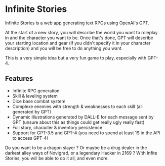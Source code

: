 # Infinite Stories

Infinite Stories is a web app generating text RPGs using OpenAI's GPT.

At the start of a new story, you will describe the world you want to roleplay in and the character you want to be.
Once that's done, GPT will describe your starting location and gear (if you didn't specify it in your character description) and you will be free to do anything you want.

This is a very simple idea but a very fun game to play, especially with GPT-4.

## Features
- Infinite RPG generation
- Skill & leveling system
- Dice base combat system
- Complexe enemies with strength & weaknesses to each skill (all generated by GPT)
- Dynamic illustrations generated by DALL-E for each message sent by GPT (unsure about this as things could get really ugly really fast)
- Full story, character & inventory persistence
- Support for GPT-3.5 and GPT-4 (you need to spend at least 1$ in the API to access GPT-4)

Do you want to be a dragon slayer ? Or maybe be a drug dealer in the darkest alley ways of Novigrad, or a legendary Hacker in 2169 ? With Infite Stories, you will be able to do it all, and even more.
